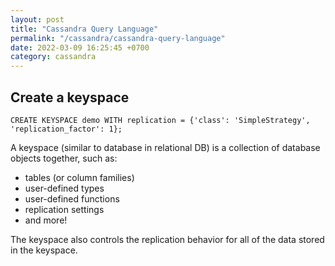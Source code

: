 ```yaml
---
layout: post
title: "Cassandra Query Language"
permalink: "/cassandra/cassandra-query-language"
date: 2022-03-09 16:25:45 +0700
category: cassandra
---
```


## Create a keyspace

```
CREATE KEYSPACE demo WITH replication = {'class': 'SimpleStrategy', 'replication_factor': 1};
```

A keyspace (similar to database in relational DB) is a collection of database objects together, such as:
- tables (or column families)
- user-defined types
- user-defined functions
- replication settings
- and more!

The keyspace also controls the replication behavior for all of the data stored in the keyspace.

